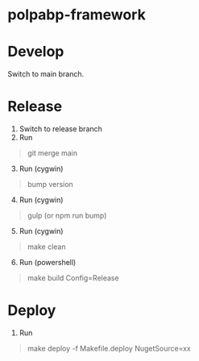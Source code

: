 # polpabp-framework

# Develop

Switch to main branch.

# Release

1. Switch to release branch
2. Run
> git merge main
3. Run (cygwin)
> bump version
4. Run (cygwin)
> gulp (or npm run bump)
5. Run (cygwin)
> make clean
6. Run (powershell)
> make build Config=Release 

# Deploy
1. Run 
> make deploy -f Makefile.deploy NugetSource=xx
